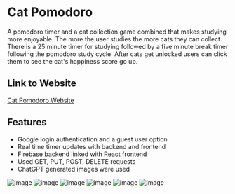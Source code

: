 # Cat Pomodoro

A pomodoro timer and a cat collection game combined that makes studying more enjoyable. The more the user studies the more cats they can collect. There is a 25 minute timer for studying followed by a five minute break timer following the pomodoro study cycle. After cats get unlocked users can click them to see the cat's happiness score go up.
## Link to Website
[Cat Pomodoro Website](https://cat-pomodoro.fly.dev)

## Features
- Google login authentication and a guest user option
- Real time timer updates with backend and frontend
- Firebase backend linked with React frontend
- Used GET, PUT, POST, DELETE requests
- ChatGPT generated images were used

![image](https://github.com/user-attachments/assets/71466000-5cda-451a-98e9-260e060fc8c6)
![image](https://github.com/user-attachments/assets/1a12030a-2890-4104-8048-7aec62a58d64)
![image](https://github.com/user-attachments/assets/890b2c95-cd6f-49d1-84a9-b448ddd29a08)
![image](https://github.com/user-attachments/assets/005b9b0e-dc94-4eab-ab57-ceffa13dfa65)
![image](https://github.com/user-attachments/assets/d6f4ecbf-b967-4819-af2b-f058f655ccfa)
![image](https://github.com/user-attachments/assets/83de1c72-db00-4f91-8462-2e2afc6ea984)
